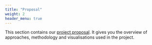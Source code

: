 ```yaml
---
title: "Proposal"
weight: 2
header_menu: true
---
```


This section contains our [project proposal](https://va-group3.netlify.app/proposal.html).
It gives you the overview of approaches, methodology and visualisations used in the project.
